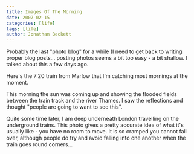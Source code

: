 ```yaml
---
title: Images Of The Morning
date: 2007-02-15
categories: [life]
tags: [life]
author: Jonathan Beckett
---
```


Probably the last "photo blog" for a while (I need to get back to writing proper blog posts... posting photos seems a bit too easy - a bit shallow. I talked about this a few days ago.

Here's the 7:20 train from Marlow that I'm catching most mornings at the moment.

This morning the sun was coming up and showing the flooded fields between the train track and the river Thames. I saw the reflections and thought "people are going to want to see this".

Quite some time later, I am deep underneath London travelling on the underground trains. This photo gives a pretty accurate idea of what it's usually like - you have no room to move. It is so cramped you cannot fall over, although people do try and avoid falling into one another when the train goes round corners...